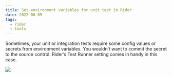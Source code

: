 ```yaml
---
title: Set environment variables for unit test in Rider
date: 2022-08-05
tags:
  - rider
  - tools
---
```


Sometimes, your unit or integration tests require some config values or secrets from environment variables. You wouldn’t want to commit the secret to the source control. Rider’s Test Runner setting comes in handy in this case. 

![](https://s3.us-west-2.amazonaws.com/secure.notion-static.com/687ba543-3467-4d3d-be40-8a1349a41e45/Untitled.png?X-Amz-Algorithm=AWS4-HMAC-SHA256&X-Amz-Content-Sha256=UNSIGNED-PAYLOAD&X-Amz-Credential=AKIAT73L2G45EIPT3X45%2F20221218%2Fus-west-2%2Fs3%2Faws4_request&X-Amz-Date=20221218T012902Z&X-Amz-Expires=3600&X-Amz-Signature=b2b92d1e5f059fd306057c799773c602a5c68f7dd1aec0e35a1c677e2321a6ab&X-Amz-SignedHeaders=host&x-id=GetObject)

